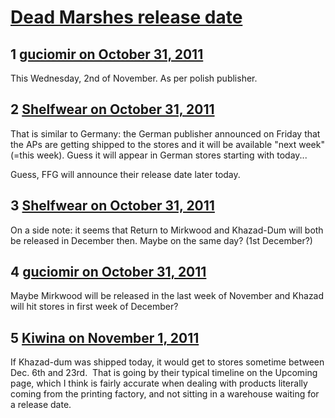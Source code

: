 # [Dead Marshes release date](https://community.fantasyflightgames.com/topic/55558-dead-marshes-release-date/)

## 1 [guciomir on October 31, 2011](https://community.fantasyflightgames.com/topic/55558-dead-marshes-release-date/?do=findComment&comment=549522)

This Wednesday, 2nd of November. As per polish publisher.

## 2 [Shelfwear on October 31, 2011](https://community.fantasyflightgames.com/topic/55558-dead-marshes-release-date/?do=findComment&comment=549528)

That is similar to Germany: the German publisher announced on Friday that the APs are getting shipped to the stores and it will be available "next week" (=this week). Guess it will appear in German stores starting with today...

Guess, FFG will announce their release date later today.

## 3 [Shelfwear on October 31, 2011](https://community.fantasyflightgames.com/topic/55558-dead-marshes-release-date/?do=findComment&comment=549530)

On a side note: it seems that Return to Mirkwood and Khazad-Dum will both be released in December then. Maybe on the same day? (1st December?)

## 4 [guciomir on October 31, 2011](https://community.fantasyflightgames.com/topic/55558-dead-marshes-release-date/?do=findComment&comment=549534)

Maybe Mirkwood will be released in the last week of November and Khazad will hit stores in first week of December?

## 5 [Kiwina on November 1, 2011](https://community.fantasyflightgames.com/topic/55558-dead-marshes-release-date/?do=findComment&comment=550191)

If Khazad-dum was shipped today, it would get to stores sometime between Dec. 6th and 23rd.  That is going by their typical timeline on the Upcoming page, which I think is fairly accurate when dealing with products literally coming from the printing factory, and not sitting in a warehouse waiting for a release date.

